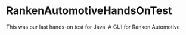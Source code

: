 # RankenAutomotiveHandsOnTest
This was our last hands-on test for Java. A GUI for Ranken Automotive
